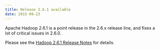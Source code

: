```yaml
---
title: Release 2.6.1 available
date: 2015-09-23
---
```

<!---
  Licensed under the Apache License, Version 2.0 (the "License");
  you may not use this file except in compliance with the License.
  You may obtain a copy of the License at

   https://www.apache.org/licenses/LICENSE-2.0

  Unless required by applicable law or agreed to in writing, software
  distributed under the License is distributed on an "AS IS" BASIS,
  WITHOUT WARRANTIES OR CONDITIONS OF ANY KIND, either express or implied.
  See the License for the specific language governing permissions and
  limitations under the License. See accompanying LICENSE file.
-->

Apache Hadoop 2.6.1 is a point release in the 2.6.x release line, and
fixes a lot of critical issues in 2.6.0.

Please see the [Hadoop 2.6.1 Release
Notes](https://hadoop.apache.org/docs/r2.6.1/hadoop-project-dist/hadoop-common/releasenotes.html)
for details.

